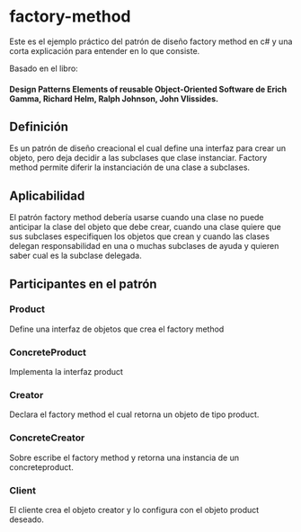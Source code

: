 # factory-method
Este es el ejemplo práctico del patrón de diseño factory method en c# y una corta explicación para entender en lo que consiste. 


Basado en el libro:
#### Design Patterns Elements of reusable Object-Oriented Software de Erich Gamma, Richard Helm, Ralph Johnson, John Vlissides.

## Definición
Es un patrón de diseño creacional el cual define una interfaz para crear un objeto, pero deja decidir a las subclases que clase instanciar. Factory method permite diferir la instanciación de una clase a subclases.

## Aplicabilidad
El patrón factory method debería usarse cuando una clase no puede anticipar la clase del objeto que debe crear, cuando una clase quiere que sus subclases especifiquen los objetos que crean y cuando las clases delegan responsabilidad en una o muchas subclases de ayuda y quieren saber cual es la subclase delegada.

## Participantes en el patrón

### Product
Define una interfaz de objetos que crea el factory method

### ConcreteProduct
Implementa la interfaz product

### Creator
Declara el factory method el cual retorna un objeto de tipo product.

### ConcreteCreator
Sobre escribe el factory method y retorna una instancia de un concreteproduct.

### Client
El cliente crea el objeto creator y lo configura con el objeto product deseado.

